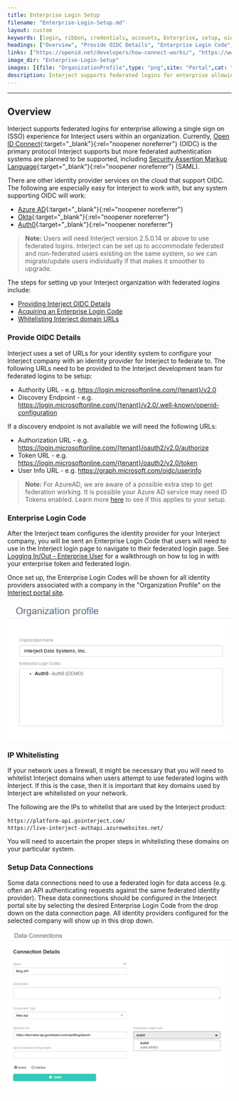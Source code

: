 ```yaml
---
title: Enterprise Login Setup
filename: "Enterprise-Login-Setup.md"
layout: custom
keywords: [login, ribbon, credentials, accounts, Enterprise, setup, oidc, auth, code]
headings: ["Overview", "Provide OIDC Details", "Enterprise Login Code", "IP Whitelisting", "Setup Data Connections"]
links: ["https://openid.net/developers/how-connect-works/", "https://www.oasis-open.org/standard/saml/", "https://learn.microsoft.com/en-us/azure/active-directory/develop/v2-protocols-oidc", "https://developer.okta.com/docs/concepts/auth-servers/", "https://auth0.com/docs/get-started/authentication-and-authorization-flow", "https://learn.microsoft.com/en-us/azure/active-directory/develop/v2-protocols-oidc#enable-id-tokens", "/wAbout/Logging-In-Enterprise.html", "https://portal.gointerject.com/"]
image_dir: "Enterprise-Login-Setup"
images: [{file: "OrganizationProfile",type: "png",site: "Portal",cat: "Organization Profile",sub: "",report: "",ribbon: "",config: ""},{file: "DataConnection",type: "png",site: "Portal",cat: "Data Connections",sub: "Details",report: "",ribbon: "",config: ""}]
description: Interject supports federated logins for enterprise allowing a single sign on (SSO) experience for Interject users within an organization.
---
```

* * *

## Overview

Interject supports federated logins for enterprise allowing a single sign on (SSO) experience for Interject users within an organization. Currently, [Open ID Connect](https://openid.net/developers/how-connect-works/){:target="_blank"}{:rel="noopener noreferrer"} (OIDC) is the primary protocol Interject supports but more federated authentication systems are planned to be supported, including [Security Assertion Markup Language](https://www.oasis-open.org/standard/saml/){:target="_blank"}{:rel="noopener noreferrer"} (SAML).

There are other identity provider services on the cloud that support OIDC. The following are especially easy for Interject to work with, but any system supporting OIDC will work:

* [Azure AD](https://learn.microsoft.com/en-us/azure/active-directory/develop/v2-protocols-oidc){:target="_blank"}{:rel="noopener noreferrer"}
* [Okta](https://developer.okta.com/docs/concepts/auth-servers/){:target="_blank"}{:rel="noopener noreferrer"}
* [Auth0](https://auth0.com/docs/get-started/authentication-and-authorization-flow){:target="_blank"}{:rel="noopener noreferrer"}

<blockquote class=highlight_note>
<b>Note:</b> Users will need Interject version 2.5.0.14 or above to use federated logins. Interject can be set up to accommodate federated and non-federated users existing on the same system, so we can migrate/update users individually if that makes it smoother to upgrade.
</blockquote>

The steps for setting up your Interject organization with federated logins include:

* [Providing Interject OIDC Details](#provide-oidc-details)
* [Acquiring an Enterprise Login Code](#enterprise-login-code)
* [Whitelisting Interject domain URLs](#ip-whitelisting)

### Provide OIDC Details

Interject uses a set of URLs for your identity system to configure your Interject company with an identity provider for Interject to federate to. The following URLs need to be provided to the Interject development team for federated logins to be setup:

* Authority URL - e.g. https://login.microsoftonline.com/{tenant}/v2.0 
* Discovery Endpoint - e.g.  https://login.microsoftonline.com/{tenant}/v2.0/.well-known/openid-configuration  

If a discovery endpoint is not available we will need the following URLs:

* Authorization URL - e.g. https://login.microsoftonline.com/{tenant}/oauth2/v2.0/authorize  
* Token URL - e.g. https://login.microsoftonline.com/{tenant}/oauth2/v2.0/token  
* User Info URL - e.g. https://graph.microsoft.com/oidc/userinfo  

<blockquote class=highlight_note>
<b>Note:</b> For AzureAD, we are aware of a possible extra step to get federation working. It is possible your Azure AD service may need ID Tokens enabled. Learn more <a href="https://learn.microsoft.com/en-us/azure/active-directory/develop/v2-protocols-oidc#enable-id-tokens" target="_blank" rel="noopener noreferrer">here</a> to see if this applies to your setup.
</blockquote>

### Enterprise Login Code

After the Interject team configures the identity provider for your Interject company, you will be sent an Enterprise Login Code that users will need to use in the Interject login page to navigate to their federated login page. See [Logging In/Out - Enterprise User](/wAbout/Logging-In-Enterprise.html) for a walkthrough on how to log in with your enterprise token and federated login.

Once set up, the Enterprise Login Codes will be shown for all identity providers associated with a company in the "Organization Profile" on the [Interject portal site](https://portal.gointerject.com/).

![](/images/Enterprise-Login-Setup/OrganizationProfile.png)
<br>

### IP Whitelisting

If your network uses a firewall, it might be necessary that you will need to whitelist Interject domains when users attempt to use federated logins with Interject. If this is the case, then it is important that key domains used by Interject are whitelisted on your network.

The following are the IPs to whitelist that are used by the Interject product:

```
https://platform-api.gointerject.com/
https://live-interject-authapi.azurewebsites.net/
```

You will need to ascertain the proper steps in whitelisting these domains on your particular system.

### Setup Data Connections

Some data connections need to use a federated login for data access (e.g. often an API authenticating requests against the same federated identity provider). These data connections should be configured in the Interject portal site by selecting the desired Enterprise Login Code from the drop down on the data connection page. All identity providers configured for the selected company will show up in this drop down.

![](/images/Enterprise-Login-Setup/DataConnection.png)
<br>
